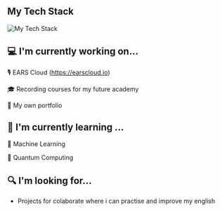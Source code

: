## My Tech Stack
![My Tech Stack](https://github-readme-tech-stack.vercel.app/api/cards?showBorder=false&lineCount=4&width=800&hideTitle=true&line1=react%2CReact%2C06b88e%3Bangular%2CAngular%2C06b88e%3Bnext.js%2CNext%2C06b88e%3B&line2=node.js%2CNode%2C06b88e%3Bexpress%2CExpress%2C06b88e%3Bfastapi%2CFastApi%2C06b88e%3Bnestjs%2CNest%2C06b88e%3Bpostgresql%2CPostgreSQL%2C06b88e%3Bmongodb%2CMongoDB%2C06b88e%3Bdocker%2CDocker%2C06b88e%3B&line3=javascript%2CJavaScript%2C06b88e%3Btypescript%2CTypeScript%2C06b88e%3BPython%2CPython%2C06b88e%3Bhtml5%2CHTML%2C06b88e%3Bcss3%2CCSS%2C06b88e%3Bsql%2CSQL%2C06b88e%3BPHP%2CPHP%2C06b88e%3B&line4=Unity%2CUnity%2C06b88e%3Barduino%2CArduino%2C06b88e%3Braspberrypi%2CRaspberryPi%2C06b88e%3Blinux%2CLinux%2C06b88e%3B)

## 💻 I'm currently working on...
🎙️ EARS Cloud (https://earscloud.io)

🎓 Recording courses for my future academy

💼 My own portfolio


## 🌱 I'm currently learning ...
🤖 Machine Learning

🔬 Quantum Computing

## 🔍 I'm looking for...
- Projects for colaborate where i can practise and improve my english
